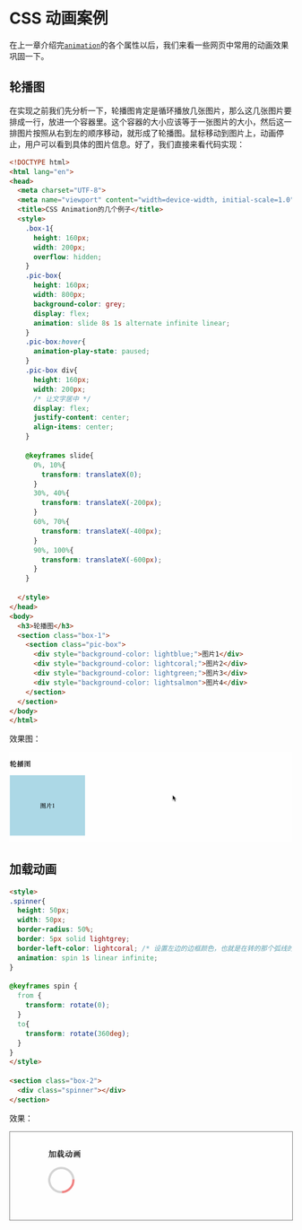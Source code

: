 # CSS 动画案例

在上一章介绍完[`animation`](./animation)的各个属性以后，我们来看一些网页中常用的动画效果巩固一下。

## 轮播图

在实现之前我们先分析一下，轮播图肯定是循环播放几张图片，那么这几张图片要排成一行，放进一个容器里。这个容器的大小应该等于一张图片的大小，然后这一排图片按照从右到左的顺序移动，就形成了轮播图。鼠标移动到图片上，动画停止，用户可以看到具体的图片信息。好了，我们直接来看代码实现：

```html
<!DOCTYPE html>
<html lang="en">
<head>
  <meta charset="UTF-8">
  <meta name="viewport" content="width=device-width, initial-scale=1.0">
  <title>CSS Animation的几个例子</title>
  <style>
    .box-1{
      height: 160px;
      width: 200px;
      overflow: hidden;
    }
    .pic-box{
      height: 160px;
      width: 800px;
      background-color: grey;
      display: flex;
      animation: slide 8s 1s alternate infinite linear;
    }
    .pic-box:hover{
      animation-play-state: paused;
    }
    .pic-box div{
      height: 160px;
      width: 200px;
      /* 让文字居中 */
      display: flex;
      justify-content: center;
      align-items: center;
    }

    @keyframes slide{
      0%, 10%{
        transform: translateX(0);
      }
      30%, 40%{
        transform: translateX(-200px);
      }
      60%, 70%{
        transform: translateX(-400px);
      }
      90%, 100%{
        transform: translateX(-600px);
      }
    }

  </style>
</head>
<body>
  <h3>轮播图</h3>
  <section class="box-1">
    <section class="pic-box">
      <div style="background-color: lightblue;">图片1</div>
      <div style="background-color: lightcoral;">图片2</div>
      <div style="background-color: lightgreen;">图片3</div>
      <div style="background-color: lightsalmon">图片4</div>
    </section>
  </section>
</body>
</html>
```

效果图：

![轮播图](../images/animation-08-slider.gif)


## 加载动画

```html {6,7}
<style>
.spinner{
  height: 50px;
  width: 50px;
  border-radius: 50%;
  border: 5px solid lightgrey;
  border-left-color: lightcoral; /* 设置左边的边框颜色，也就是在转的那个弧线的颜色 */
  animation: spin 1s linear infinite;
}

@keyframes spin {
  from {
    transform: rotate(0);
  }
  to{
    transform: rotate(360deg);
  }
}
</style>

<section class="box-2">
  <div class="spinner"></div>
</section>
```

效果：

<img src='../images/animation-08-spinner.gif' style='border: 1px solid grey' alt='加载动画' />